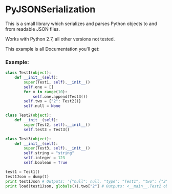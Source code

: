 PyJSONSerialization
===================

This is a small library which serializes and parses Python objects to and from readable JSON files.

Works with Python 2.7, all other versions not tested.

This example is all Documentation you'll get:

### Example:

```python
class Test1(object):
	def __init__(self):
		super(Test1, self).__init__()
		self.one = []
		for x in range(10):
			self.one.append(Test3())
		self.two = {"2": Test2()}
		self.null = None

class Test2(object):
	def __init__(self):
		super(Test2, self).__init__()
		self.test3 = Test3()

class Test3(object):
	def __init__(self):
		super(Test3, self).__init__()
		self.string = "string"
		self.integer = 123
		self.boolean = True

test1 = Test1()
test1Json = dump(t)
print test1Json # Outputs: '{"null": null, "type": "Test1", "two": {"2": {"test3": {"integer": 123, "boolean": true, ...
print load(test1Json, globals()).two["2"] # Outputs: <__main__.Test2 object at 0x7fa4a4bf1250>
```
